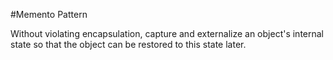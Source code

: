 #Memento Pattern

Without violating encapsulation, capture and externalize an object's internal state so that the object can be restored to this state later.
